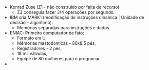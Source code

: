 - Konrad Zuse (Z1 - não construido por falta de recurso)
  - Z3 conseguia fazer 3/4 operações por segundo. 
- IBM cria MARK1 (modificação de instruções dinamica | Unidade de decisão - algoritimo).
  - Memórias separadas para instruções e dados.
- ENIAC: Primeiro computador de fato;
  - Formato em U,
  - Mémorias mastodonticas - 80x8.5 pés,
  - Registradores - 2 pés,
  - 18 mil válvulas,
  - Equipe de 80 mulheres para o programar.
-  